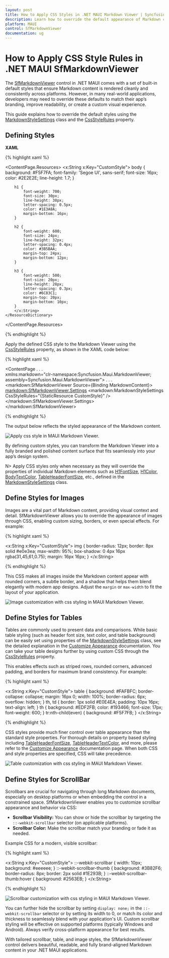 ```yaml
---
layout: post
title: How to Apply CSS Styles in .NET MAUI Markdown Viewer | Syncfusion
description: Learn how to override the default appearance of Markdown content using custom CSS in the Syncfusion .NET MAUI Markdown Viewer control.
platform: MAUI
control: SfMarkdownViewer
documentation: ug
---
```


# How to Apply CSS Style Rules in .NET MAUI SfMarkdownViewer

The [SfMarkdownViewer](https://help.syncfusion.com/cr/maui/Syncfusion.Maui.MarkdownViewer.SfMarkdownViewer.html) control in .NET MAUI comes with a set of built-in default styles that ensure Markdown content is rendered cleanly and consistently across platforms. However, in many real-world applications, developers may need to override these defaults to match their app’s branding, improve readability, or create a custom visual experience.

This guide explains how to override the default styles using the [MarkdownStyleSettings](https://help.syncfusion.com/cr/maui/Syncfusion.Maui.MarkdownViewer.MarkdownStyleSettings.html) class and the [CssStyleRules](https://help.syncfusion.com/cr/maui/Syncfusion.Maui.MarkdownViewer.MarkdownStyleSettings.html#Syncfusion_Maui_MarkdownViewer_MarkdownStyleSettings_CssStyleRules) property.

## Defining Styles

**XAML**

{% highlight xaml %}

<ContentPage.Resources>
    <ResourceDictionary>
        <x:String x:Key="CustomStyle">
        body {
            background: #F5F7FA;
            font-family: 'Segoe UI', sans-serif;
            font-size: 16px;
            color: #2E2E2E;
            line-height: 1.7;
        }

        h1 {
            font-weight: 700;
            font-size: 30px;
            line-height: 38px;
            letter-spacing: 0.5px;
            color: #1E3A8A;
            margin-bottom: 16px;
        }

        h2 {
            font-weight: 600;
            font-size: 24px;
            line-height: 32px;
            letter-spacing: 0.4px;
            color: #3B5BAA;
            margin-top: 24px;
            margin-bottom: 12px;
        }

        h3 {
            font-weight: 500;
            font-size: 20px;
            line-height: 28px;
            letter-spacing: 0.3px;
            color: #6C83C1;
            margin-top: 20px;
            margin-bottom: 10px;
        }
        </x:String>
    </ResourceDictionary>
</ContentPage.Resources>

{% endhighlight %}

Apply the defined CSS style to the Markdown Viewer using the [CssStyleRules](https://help.syncfusion.com/cr/maui/Syncfusion.Maui.MarkdownViewer.MarkdownStyleSettings.html#Syncfusion_Maui_MarkdownViewer_MarkdownStyleSettings_CssStyleRules) property, as shown in the XAML code below:

{% highlight xaml %}

<ContentPage
    . . .    
    xmlns:markdown="clr-namespace:Syncfusion.Maui.MarkdownViewer;
    assembly=Syncfusion.Maui.MarkdownViewer">
    . . .
    <markdown:SfMarkdownViewer Source={Binding MarkdownContent}>
        <markdown:SfMarkdownViewer.Settings>
            <markdown:MarkdownStyleSettings CssStyleRules="{StaticResource CustomStyle}" />
        </markdown:SfMarkdownViewer.Settings>
    </markdown:SfMarkdownViewer>

</ContentPage>

{% endhighlight %}

The output below reflects the styled appearance of the Markdown content.

![Apply css style in MAUI Markdown Viewer.](Images/maui-markdown-viewer-overriding-styles.png)

By defining custom styles, you can transform the Markdown Viewer into a fully branded and polished content surface that fits seamlessly into your app’s design system.

N> Apply CSS styles only when necessary as they will override the properties of individual Markdown elements such as [H1FontSize](https://help.syncfusion.com/cr/maui/Syncfusion.Maui.MarkdownViewer.MarkdownStyleSettings.html#Syncfusion_Maui_MarkdownViewer_MarkdownStyleSettings_H1FontSize), [H1Color](https://help.syncfusion.com/cr/maui/Syncfusion.Maui.MarkdownViewer.MarkdownStyleSettings.html#Syncfusion_Maui_MarkdownViewer_MarkdownStyleSettings_H1Color), [BodyTextColor](https://help.syncfusion.com/cr/maui/Syncfusion.Maui.MarkdownViewer.MarkdownStyleSettings.html#Syncfusion_Maui_MarkdownViewer_MarkdownStyleSettings_BodyTextColor), [TableHeaderFontSize](https://help.syncfusion.com/cr/maui/Syncfusion.Maui.MarkdownViewer.MarkdownStyleSettings.html#Syncfusion_Maui_MarkdownViewer_MarkdownStyleSettings_TableHeaderFontSize), etc., defined in the [MarkdownStyleSettings](https://help.syncfusion.com/cr/maui/Syncfusion.Maui.MarkdownViewer.MarkdownStyleSettings.html) class.

## Define Styles for Images

Images are a vital part of Markdown content, providing visual context and detail. SfMarkdownViewer allows you to override the appearance of images through CSS, enabling custom sizing, borders, or even special effects. For example:

{% highlight xaml %}

<x:String x:Key="CustomStyle">
img {
    border-radius: 12px;
    border: 8px solid #e0e3ea;
    max-width: 95%;
    box-shadow: 0 4px 16px rgba(31,45,61,0.75);
    margin: 16px 16px;
}
</x:String>

{% endhighlight %}

This CSS makes all images inside the Markdown content appear with rounded corners, a subtle border, and a shadow that helps them blend elegantly with modern app designs. Adjust the `margin` or `max-width` to fit the layout of your application.

![Image customization with css styling in MAUI Markdown Viewer.](Images/maui-markdownviewer-image-styling.png)

## Define Styles for Tables

Tables are commonly used to present data and comparisons. While basic table styling (such as header font size, text color, and table background) can be easily set using properties of the [MarkdownStyleSettings](https://help.syncfusion.com/cr/maui/Syncfusion.Maui.MarkdownViewer.MarkdownStyleSettings.html) class, see the detailed explanation in the [Customize Appearance](https://help.syncfusion.com/maui/markdownviewer/appearance) documentation. You can take your table designs further by using custom CSS through the [CssStyleRules](https://help.syncfusion.com/cr/maui/Syncfusion.Maui.MarkdownViewer.MarkdownStyleSettings.html#Syncfusion_Maui_MarkdownViewer_MarkdownStyleSettings_CssStyleRules) property.

This enables effects such as striped rows, rounded corners, advanced padding, and borders for maximum brand consistency. For example:

{% highlight xaml %}

<x:String x:Key="CustomStyle">
table {
    background: #FAFBFC;
    border-collapse: collapse;
    margin: 16px 0;
    width: 100%;
    border-radius: 6px;
    overflow: hidden;
}
th, td {
    border: 1px solid #E0E4EA;
    padding: 10px 16px;
    text-align: left;
}
th {
    background: #EDF2FB;
    color: #193466;
    font-size: 17px;
    font-weight: 600;
}
tr:nth-child(even) {
    background: #F5F7FB;
}
</x:String>

{% endhighlight %}

CSS styles provide much finer control over table appearance than the standard style properties. For thorough details on property based styling including [TableHeaderFontSize](https://help.syncfusion.com/cr/maui/Syncfusion.Maui.MarkdownViewer.MarkdownStyleSettings.html#Syncfusion_Maui_MarkdownViewer_MarkdownStyleSettings_TableHeaderFontSize), [TableHeaderTextColor](https://help.syncfusion.com/cr/maui/Syncfusion.Maui.MarkdownViewer.MarkdownStyleSettings.html#Syncfusion_Maui_MarkdownViewer_MarkdownStyleSettings_TableHeaderTextColor), and more, please refer to the [Customize Appearance](https://help.syncfusion.com/maui/markdownviewer/appearance) documentation page. When both CSS and style properties are specified, CSS will take precedence.

![Table customization with css styling in MAUI Markdown Viewer.](Images/maui-markdownviewer-table-styling.png)

## Define Styles for ScrollBar

Scrollbars are crucial for navigating through long Markdown documents, especially on desktop platforms or when embedding the control in a constrained space. SfMarkdownViewer enables you to customize scrollbar appearance and behavior via CSS:

- **Scrollbar Visibility:** You can show or hide the scrollbar by targeting the `::-webkit-scrollbar` selector (on applicable platforms).
- **Scrollbar Color:** Make the scrollbar match your branding or fade it as needed.

Example CSS for a modern, visible scrollbar:

{% highlight xaml %}

<x:String x:Key="CustomStyle">
::-webkit-scrollbar {
    width: 10px;
    background: #eeeeee;
}
::-webkit-scrollbar-thumb {
    background: #3B82F6;
    border-radius: 8px;
    border: 2px solid #1E293B;
}
::-webkit-scrollbar-thumb:hover {
    background: #2563EB;
}
</x:String>

{% endhighlight %}

![Scrollbar customization with css styling in MAUI Markdown Viewer.](Images/maui-markdownviewer-scrollbar.gif)

You can further hide the scrollbar by setting `display: none;` in the `::-webkit-scrollbar` selector or by setting its width to 0, or match its color and thickness to seamlessly blend with your application's UI. Custom scrollbar styling will be effective on supported platforms (typically Windows and Android). Always verify cross-platform appearance for best results.

With tailored scrollbar, table, and image styles, the SfMarkdownViewer control delivers beautiful, readable, and fully brand-aligned Markdown content in your .NET MAUI applications.
